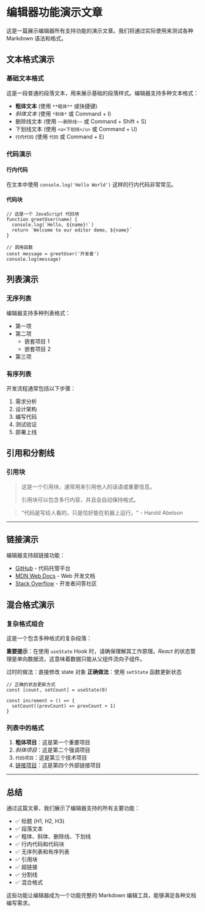 # **编辑器功能演示文章**

这是一篇展示编辑器所有支持功能的演示文章。我们将通过实际使用来测试各种 Markdown 语法和格式。

## **文本格式演示**

### **基础文本格式**

这是一段普通的段落文本，用来展示基础的段落样式。编辑器支持多种文本格式：

- **粗体文本** (使用 `**粗体**` 或快捷键)
- _斜体文本_ (使用 `*斜体*` 或 Command + I)
- 删除线文本 (使用 `~~删除线~~` 或 Command + Shift + S)
- 下划线文本 (使用 `<u>下划线</u>` 或 Command + U)
- `行内代码` (使用 `代码` 或 Command + E)

### **代码演示**

#### **行内代码**

在文本中使用 `console.log('Hello World')` 这样的行内代码非常常见。

#### **代码块**

```
// 这是一个 JavaScript 代码块
function greetUser(name) {
  console.log(`Hello, ${name}!`)
  return `Welcome to our editor demo, ${name}`
}

// 调用函数
const message = greetUser('开发者')
console.log(message)
```

## **列表演示**

### **无序列表**

编辑器支持多种列表格式：

- 第一项
- 第二项
  - 嵌套项目 1
  - 嵌套项目 2
- 第三项

### **有序列表**

开发流程通常包括以下步骤：

1. 需求分析
2. 设计架构
3. 编写代码
4. 测试验证
5. 部署上线

## **引用和分割线**

### **引用块**

> 这是一个引用块，通常用来引用他人的话语或重要信息。
>
> 引用块可以包含多行内容，并且会自动保持格式。

> "代码是写给人看的，只是恰好能在机器上运行。" - Harold Abelson

---

## **链接演示**

编辑器支持超链接功能：

- [GitHub](https://github.com) - 代码托管平台
- [MDN Web Docs](https://developer.mozilla.org) - Web 开发文档
- [Stack Overflow](https://stackoverflow.com) - 开发者问答社区

## **混合格式演示**

### **复杂格式组合**

这是一个包含多种格式的复杂段落：

**重要提示**：在使用 `useState` Hook 时，请确保理解其工作原理。_React_ 的状态管理是单向数据流，这意味着数据只能从父组件流向子组件。

过时的做法：直接修改 state 对象 **正确做法**：使用 `setState` 函数更新状态

```
// 正确的状态更新方式
const [count, setCount] = useState(0)

const increment = () => {
  setCount((prevCount) => prevCount + 1)
}
```

### **列表中的格式**

1. **粗体项目**：这是第一个重要项目
2. _斜体项目_：这是第二个强调项目
3. `代码项目`：这是第三个技术项目
4. [链接项目](https://example.com)：这是第四个外部链接项目

---

## **总结**

通过这篇文章，我们展示了编辑器支持的所有主要功能：

- ✅ 标题 (H1, H2, H3)
- ✅ 段落文本
- ✅ 粗体、斜体、删除线、下划线
- ✅ 行内代码和代码块
- ✅ 无序列表和有序列表
- ✅ 引用块
- ✅ 超链接
- ✅ 分割线
- ✅ 混合格式

这些功能让编辑器成为一个功能完整的 Markdown 编辑工具，能够满足各种文档编写需求。
